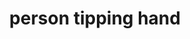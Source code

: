 ---
layout: people&body
title: person tipping hand
emoji: person_tipping_hand
permalink: 💁.html
image: assets/img/3moji/person_tipping_hand.png
---